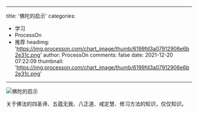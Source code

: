 
---
title: '佛陀的启示'
categories: 
 - 学习
 - ProcessOn
 - 推荐
headimg: 'https://img.processon.com/chart_image/thumb/6199fd3a07912906e6b2e31c.png'
author: ProcessOn
comments: false
date: 2021-12-20 07:22:09
thumbnail: 'https://img.processon.com/chart_image/thumb/6199fd3a07912906e6b2e31c.png'
---

<div>   
<img class="thumb" alt="佛陀的启示" src="https://img.processon.com/chart_image/thumb/6199fd3a07912906e6b2e31c.png" referrerpolicy="no-referrer">
<p>关于佛法的四圣谛、五蕴无我、八正道、戒定慧、修习方法的知识，仅仅知识。</p>  
</div>
            